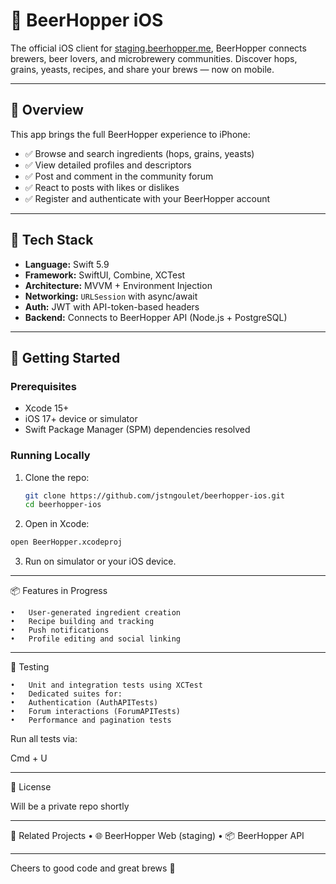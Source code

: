# 🍺 BeerHopper iOS

The official iOS client for [staging.beerhopper.me](https://staging.beerhopper.me), BeerHopper connects brewers, beer lovers, and microbrewery communities. Discover hops, grains, yeasts, recipes, and share your brews — now on mobile.

---

## 📱 Overview

This app brings the full BeerHopper experience to iPhone:

- ✅ Browse and search ingredients (hops, grains, yeasts)
- ✅ View detailed profiles and descriptors
- ✅ Post and comment in the community forum
- ✅ React to posts with likes or dislikes
- ✅ Register and authenticate with your BeerHopper account

---

## 🧰 Tech Stack

- **Language:** Swift 5.9
- **Framework:** SwiftUI, Combine, XCTest
- **Architecture:** MVVM + Environment Injection
- **Networking:** `URLSession` with async/await
- **Auth:** JWT with API-token-based headers
- **Backend:** Connects to BeerHopper API (Node.js + PostgreSQL)

---

## 🚀 Getting Started

### Prerequisites

- Xcode 15+
- iOS 17+ device or simulator
- Swift Package Manager (SPM) dependencies resolved

### Running Locally

1. Clone the repo:

   ```bash
   git clone https://github.com/jstngoulet/beerhopper-ios.git
   cd beerhopper-ios
   ```

2.	Open in Xcode:
 
  ```bash
  open BeerHopper.xcodeproj
  ```

3.	Run on simulator or your iOS device.


---

📦 Features in Progress

	•	User-generated ingredient creation
	•	Recipe building and tracking
	•	Push notifications
	•	Profile editing and social linking


---

🧪 Testing

	•	Unit and integration tests using XCTest
	•	Dedicated suites for:
	•	Authentication (AuthAPITests)
	•	Forum interactions (ForumAPITests)
	•	Performance and pagination tests

Run all tests via:

Cmd + U


---


📄 License

Will be a private repo shortly


---


🔗 Related Projects
	•	🌐 BeerHopper Web (staging)
	•	📦 BeerHopper API


---

Cheers to good code and great brews 🍻


